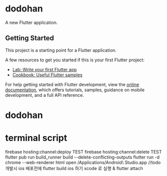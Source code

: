 # dodohan

A new Flutter application.

## Getting Started

This project is a starting point for a Flutter application.

A few resources to get you started if this is your first Flutter project:

- [Lab: Write your first Flutter app](https://docs.flutter.dev/get-started/codelab)
- [Cookbook: Useful Flutter samples](https://docs.flutter.dev/cookbook)

For help getting started with Flutter development, view the
[online documentation](https://docs.flutter.dev/), which offers tutorials,
samples, guidance on mobile development, and a full API reference.
# dodohan

# terminal script
firebase hosting:channel:deploy TEST
firebase hosting:channel:delete TEST
flutter pub run build_runner build --delete-conflicting-outputs
flutter run -d chrome --web-renderer html
open /Applications/Android\ Studio.app
//todo 개발시
ios 배포전에 flutter build ios 하기 
xcode 로 실행 & flutter attach